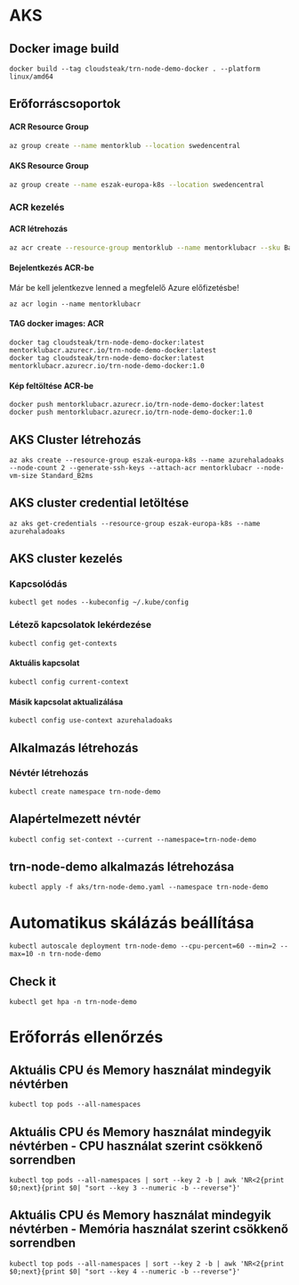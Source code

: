 # AKS 


## Docker image build

```
docker build --tag cloudsteak/trn-node-demo-docker . --platform linux/amd64
```

## Erőforráscsoportok

#### ACR Resource Group

```bash
az group create --name mentorklub --location swedencentral
```

#### AKS Resource Group

```bash
az group create --name eszak-europa-k8s --location swedencentral
```

### ACR kezelés

#### ACR létrehozás

```bash
az acr create --resource-group mentorklub --name mentorklubacr --sku Basic
  ```


#### Bejelentkezés ACR-be

Már be kell jelentkezve lenned a megfelelő Azure előfizetésbe!

```
az acr login --name mentorklubacr
```


#### TAG docker images: ACR

```
docker tag cloudsteak/trn-node-demo-docker:latest mentorklubacr.azurecr.io/trn-node-demo-docker:latest
docker tag cloudsteak/trn-node-demo-docker:latest mentorklubacr.azurecr.io/trn-node-demo-docker:1.0
```

#### Kép feltöltése ACR-be

```
docker push mentorklubacr.azurecr.io/trn-node-demo-docker:latest
docker push mentorklubacr.azurecr.io/trn-node-demo-docker:1.0
```

## AKS Cluster létrehozás

```
az aks create --resource-group eszak-europa-k8s --name azurehaladoaks --node-count 2 --generate-ssh-keys --attach-acr mentorklubacr --node-vm-size Standard_B2ms
```

## AKS cluster credential letöltése

```
az aks get-credentials --resource-group eszak-europa-k8s --name azurehaladoaks
```

## AKS cluster kezelés

### Kapcsolódás

```
kubectl get nodes --kubeconfig ~/.kube/config
```

### Létező kapcsolatok lekérdezése

```
kubectl config get-contexts
```

#### Aktuális kapcsolat

```
kubectl config current-context
```

#### Másik kapcsolat aktualizálása

```
kubectl config use-context azurehaladoaks
```


## Alkalmazás létrehozás

### Névtér létrehozás

```
kubectl create namespace trn-node-demo
```

## Alapértelmezett névtér

```
kubectl config set-context --current --namespace=trn-node-demo
```

## trn-node-demo alkalmazás létrehozása

```
kubectl apply -f aks/trn-node-demo.yaml --namespace trn-node-demo
```

# Automatikus skálázás beállítása

```
kubectl autoscale deployment trn-node-demo --cpu-percent=60 --min=2 --max=10 -n trn-node-demo
```

## Check it

```
kubectl get hpa -n trn-node-demo
```

# Erőforrás ellenőrzés

## Aktuális CPU és Memory használat mindegyik névtérben

```kubectl top pods --all-namespaces```

## Aktuális CPU és Memory használat mindegyik névtérben - CPU használat szerint csökkenő sorrendben

```kubectl top pods --all-namespaces | sort --key 2 -b | awk 'NR<2{print $0;next}{print $0| "sort --key 3 --numeric -b --reverse"}'```

## Aktuális CPU és Memory használat mindegyik névtérben - Memória használat szerint csökkenő sorrendben

```kubectl top pods --all-namespaces | sort --key 2 -b | awk 'NR<2{print $0;next}{print $0| "sort --key 4 --numeric -b --reverse"}'```